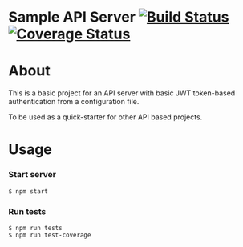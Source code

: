# Sample API Server [![Build Status](https://travis-ci.org/nbaztec/sample-api-server.svg?branch=master)](https://travis-ci.org/nbaztec/sample-api-server) [![Coverage Status](https://coveralls.io/repos/github/nbaztec/sample-api-server/badge.svg?branch=master)](https://coveralls.io/github/nbaztec/sample-api-server?branch=master)

# About

This is a basic project for an API server with basic JWT token-based authentication from
a configuration file.

To be used as a quick-starter for other API based projects.

# Usage

### Start server
```
$ npm start
```

### Run tests
```
$ npm run tests
$ npm run test-coverage
```
